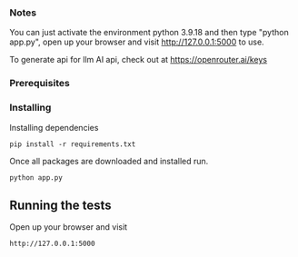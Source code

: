 ### Notes
You can just activate the environment python 3.9.18  and then type "python app.py", open up your browser and visit http://127.0.0.1:5000 to use.

To generate api for llm AI api, check out at https://openrouter.ai/keys
### Prerequisites


### Installing

Installing dependencies 
```
pip install -r requirements.txt
```
Once all packages are downloaded and installed run.

```
python app.py
```

## Running the tests

Open up your browser and visit
```
http://127.0.0.1:5000

```
